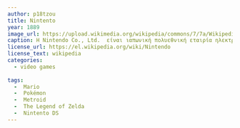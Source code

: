 ```yaml
---
author: p18tzou
title: Nintento
year: 1889
image_url: https://upload.wikimedia.org/wikipedia/commons/7/7a/Wikipedia_NES_PAL.jpg
caption: Η Nintendo Co., Ltd.  είναι ιαπωνική πολυεθνική εταιρία ηλεκτρονικών και βιντεοπαιχνιδιών, που ιδρύθηκε στις 23 Σεπτεμβρίου του 1889 στο Κιότο από τον Φουσατζίρο Γιαμαούτσι, αρχικά για να παραγάγει τις χειροποίητες κάρτες χανάφουντα, του ομώνυμου ιαπωνικού παιχνιδιού καρτών. Στα μέσα του εικοστού αιώνα, η επιχείρηση δοκίμασε διάφορες μικρές δραστηριότητες, όπως ένα ξενοδοχείο αγάπης και ένα ταξιδιωτικό γραφείο. Με τη πάροδο του χρόνου, η Nintendo έγινε μια επιχείρηση βιντεοπαιχνιδιών, και έχει αναδειχθεί σήμερα ως μία από τις μεγαλύτερες δυνάμεις στη βιομηχανία.
license_url: https://el.wikipedia.org/wiki/Nintendo
license_text: wikipedia
categories:
  - video games 
  
tags:
  -  Mario
  -  Pokémon
  -  Metroid
  -  The Legend of Zelda
  -  Nintento DS 
---
```

